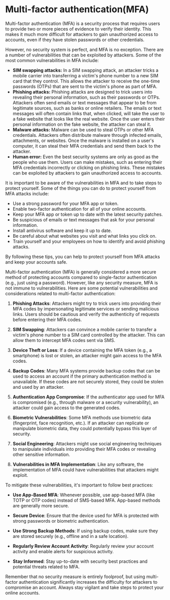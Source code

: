# Multi-factor authentication(MFA)

Multi-factor authentication (MFA) is a security process that requires users to provide two or more pieces of evidence to verify their identity. This makes it much more difficult for attackers to gain unauthorized access to accounts, even if they have stolen passwords or other credentials.

However, no security system is perfect, and MFA is no exception. There are a number of vulnerabilities that can be exploited by attackers. Some of the most common vulnerabilities in MFA include:

* **SIM swapping attacks:** In a SIM swapping attack, an attacker tricks a mobile carrier into transferring a victim's phone number to a new SIM card that they control. This allows the attacker to receive the one-time passwords (OTPs) that are sent to the victim's phone as part of MFA.
* **Phishing attacks:** Phishing attacks are designed to trick users into revealing their personal information, such as their passwords or OTPs. Attackers often send emails or text messages that appear to be from legitimate sources, such as banks or online retailers. The emails or text messages will often contain links that, when clicked, will take the user to a fake website that looks like the real website. Once the user enters their personal information on the fake website, the attacker can steal it.
* **Malware attacks:** Malware can be used to steal OTPs or other MFA credentials. Attackers often distribute malware through infected emails, attachments, or websites. Once the malware is installed on a user's computer, it can steal their MFA credentials and send them back to the attacker.
* **Human error:** Even the best security systems are only as good as the people who use them. Users can make mistakes, such as entering their MFA credentials incorrectly or clicking on phishing links. These mistakes can be exploited by attackers to gain unauthorized access to accounts.

It is important to be aware of the vulnerabilities in MFA and to take steps to protect yourself. Some of the things you can do to protect yourself from MFA attacks include:

* Use a strong password for your MFA app or token.
* Enable two-factor authentication for all of your online accounts.
* Keep your MFA app or token up to date with the latest security patches.
* Be suspicious of emails or text messages that ask for your personal information.
* Install antivirus software and keep it up to date.
* Be careful about what websites you visit and what links you click on.
* Train yourself and your employees on how to identify and avoid phishing attacks.

By following these tips, you can help to protect yourself from MFA attacks and keep your accounts safe.

Multi-factor authentication (MFA) is generally considered a more secure method of protecting accounts compared to single-factor authentication (e.g., just using a password). However, like any security measure, MFA is not immune to vulnerabilities. Here are some potential vulnerabilities and considerations related to multi-factor authentication:

1. **Phishing Attacks**: Attackers might try to trick users into providing their MFA codes by impersonating legitimate services or sending malicious links. Users should be cautious and verify the authenticity of requests before entering their MFA codes.

2. **SIM Swapping**: Attackers can convince a mobile carrier to transfer a victim's phone number to a SIM card controlled by the attacker. This can allow them to intercept MFA codes sent via SMS.

3. **Device Theft or Loss**: If a device containing the MFA token (e.g., a smartphone) is lost or stolen, an attacker might gain access to the MFA codes.

4. **Backup Codes**: Many MFA systems provide backup codes that can be used to access an account if the primary authentication method is unavailable. If these codes are not securely stored, they could be stolen and used by an attacker.

5. **Authentication App Compromise**: If the authenticator app used for MFA is compromised (e.g., through malware or a security vulnerability), an attacker could gain access to the generated codes.

6. **Biometric Vulnerabilities**: Some MFA methods use biometric data (fingerprint, face recognition, etc.). If an attacker can replicate or manipulate biometric data, they could potentially bypass this layer of security.

7. **Social Engineering**: Attackers might use social engineering techniques to manipulate individuals into providing their MFA codes or revealing other sensitive information.

8. **Vulnerabilities in MFA Implementation**: Like any software, the implementation of MFA could have vulnerabilities that attackers might exploit.

To mitigate these vulnerabilities, it's important to follow best practices:

- **Use App-Based MFA**: Whenever possible, use app-based MFA (like TOTP or OTP codes) instead of SMS-based MFA. App-based methods are generally more secure.

- **Secure Device**: Ensure that the device used for MFA is protected with strong passwords or biometric authentication.

- **Use Strong Backup Methods**: If using backup codes, make sure they are stored securely (e.g., offline and in a safe location).

- **Regularly Review Account Activity**: Regularly review your account activity and enable alerts for suspicious activity.

- **Stay Informed**: Stay up-to-date with security best practices and potential threats related to MFA.

Remember that no security measure is entirely foolproof, but using multi-factor authentication significantly increases the difficulty for attackers to compromise an account. Always stay vigilant and take steps to protect your online accounts.